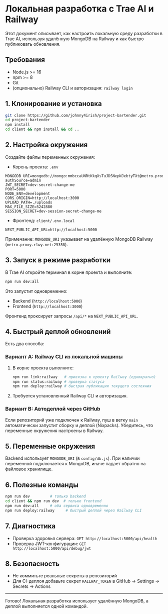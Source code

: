 # Локальная разработка с Trae AI и Railway

Этот документ описывает, как настроить локальную среду разработки в Trae AI, используя удалённую MongoDB на Railway и как быстро публиковать обновления.

## Требования
- Node.js >= 16
- npm >= 8
- Git
- (опционально) Railway CLI и авторизация: `railway login`

## 1. Клонирование и установка
```bash
git clone https://github.com/johnny4irish/project-bartender.git
cd project-bartender
npm install
cd client && npm install && cd ..
```

## 2. Настройка окружения
Создайте файлы переменных окружения:

- Корень проекта: `.env`
```
MONGODB_URI=mongodb://mongo:mmbccaUNRtKkqXsTuJDSNepNJebtyTXt@metro.proxy.rlwy.net:25358/test?authSource=admin
JWT_SECRET=dev-secret-change-me
PORT=5000
NODE_ENV=development
CORS_ORIGIN=http://localhost:3000
UPLOAD_PATH=./uploads
MAX_FILE_SIZE=5242880
SESSION_SECRET=dev-session-secret-change-me
```

- Фронтенд: `client/.env.local`
```
NEXT_PUBLIC_API_URL=http://localhost:5000
```

Примечание: `MONGODB_URI` указывает на удалённую MongoDB Railway (`metro.proxy.rlwy.net:25358`).

## 3. Запуск в режиме разработки
В Trae AI откройте терминал в корне проекта и выполните:
```bash
npm run dev:all
```
Это запустит одновременно:
- Backend (`http://localhost:5000`)
- Frontend (`http://localhost:3000`)

Фронтенд проксирует запросы `/api/*` на `NEXT_PUBLIC_API_URL`.

## 4. Быстрый деплой обновлений
Есть два способа:

### Вариант A: Railway CLI из локальной машины
1. В корне проекта выполните:
   ```bash
   npm run link:railway   # привязка к проекту Railway (однократно)
   npm run status:railway # проверка статуса
   npm run deploy:railway # быстрая публикация текущего состояния
   ```
2. Требуется установленный Railway CLI и авторизация.

### Вариант B: Автодеплой через GitHub
Если репозиторий уже подключен к Railway, пуш в ветку `main` автоматически запустит сборку и деплой (Nixpacks). Убедитесь, что переменные окружения настроены в Railway.

## 5. Переменные окружения
Backend использует `MONGODB_URI` (в `config/db.js`). При наличии переменной подключается к MongoDB, иначе падает обратно на файловое хранилище.

## 6. Полезные команды
```bash
npm run dev         # только backend
cd client && npm run dev  # только frontend
npm run dev:all     # оба сервиса одновременно
npm run deploy:railway     # быстрый деплой через Railway CLI
```

## 7. Диагностика
- Проверка здоровья сервера: `GET http://localhost:5000/api/health`
- Проверка JWT-конфигурации: `GET http://localhost:5000/api/debug/jwt`

## 8. Безопасность
- Не коммитьте реальные секреты в репозиторий
- Для CI-деплоя добавьте секрет `RAILWAY_TOKEN` в GitHub → Settings → Secrets → Actions

---
Готово! Локальная разработка использует удалённую MongoDB, а деплой выполняется одной командой.